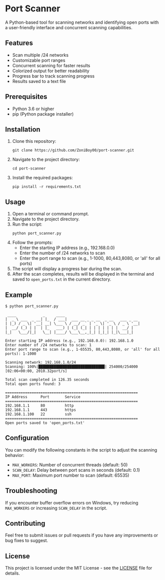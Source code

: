 
# Port Scanner

A Python-based tool for scanning networks and identifying open ports with a user-friendly interface and concurrent scanning capabilities.

## Features

- Scan multiple /24 networks
- Customizable port ranges
- Concurrent scanning for faster results
- Colorized output for better readability
- Progress bar to track scanning progress
- Results saved to a text file

## Prerequisites

- Python 3.6 or higher
- pip (Python package installer)

## Installation

1. Clone this repository:
   ```
   git clone https://github.com/ZoniBoy00/port-scanner.git
   ```

2. Navigate to the project directory:
   ```
   cd port-scanner
   ```

3. Install the required packages:
   ```
   pip install -r requirements.txt
   ```

## Usage

1. Open a terminal or command prompt.
2. Navigate to the project directory.
3. Run the script:
   ```
   python port_scanner.py
   ```
4. Follow the prompts:
   - Enter the starting IP address (e.g., 192.168.0.0)
   - Enter the number of /24 networks to scan
   - Enter the port range to scan (e.g., 1-1000, 80,443,8080, or 'all' for all ports)
5. The script will display a progress bar during the scan.
6. After the scan completes, results will be displayed in the terminal and saved to `open_ports.txt` in the current directory.

## Example

```
$ python port_scanner.py

 ____            _     ____                                  
|  _ \ ___  _ __| |_  / ___|  ___ __ _ _ __  _ __   ___ _ __ 
| |_) / _ \| '__| __| \___ \ / __/ _` | '_ \| '_ \ / _ \ '__|
|  __/ (_) | |  | |_   ___) | (_| (_| | | | | | | |  __/ |   
|_|   \___/|_|   \__| |____/ \___\__,_|_| |_|_| |_|\___|_|   

Enter starting IP address (e.g., 192.168.0.0): 192.168.1.0
Enter number of /24 networks to scan: 1
Enter port range to scan (e.g., 1-65535, 80,443,8080, or 'all' for all ports): 1-1000

Scanning network: 192.168.1.0/24
Scanning: 100%|██████████████████████████████| 254000/254000 [02:06<00:00, 2010.32port/s]

Total scan completed in 126.35 seconds
Total open ports found: 3

============================================================
IP Address      Port       Service           
============================================================
192.168.1.1     80         http              
192.168.1.1     443        https             
192.168.1.100   22         ssh               
============================================================
Open ports saved to 'open_ports.txt'
```

## Configuration

You can modify the following constants in the script to adjust the scanning behavior:

- `MAX_WORKERS`: Number of concurrent threads (default: 50)
- `SCAN_DELAY`: Delay between port scans in seconds (default: 0.1)
- `MAX_PORT`: Maximum port number to scan (default: 65535)

## Troubleshooting

If you encounter buffer overflow errors on Windows, try reducing `MAX_WORKERS` or increasing `SCAN_DELAY` in the script.

## Contributing

Feel free to submit issues or pull requests if you have any improvements or bug fixes to suggest.

## License

This project is licensed under the MIT License - see the [LICENSE](https://github.com/ZoniBoy00/port-scanner/blob/main/LICENSE) file for details.
